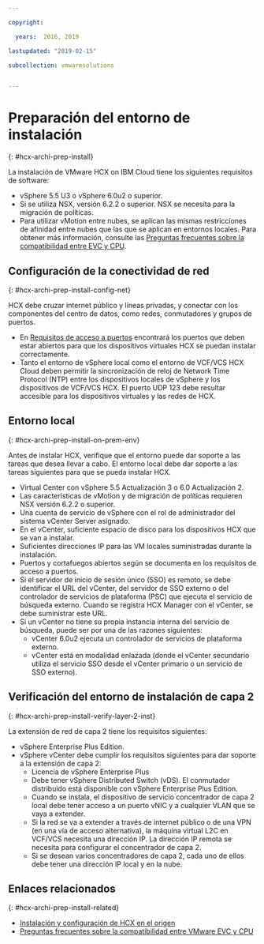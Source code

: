 ```yaml
---

copyright:

  years:  2016, 2019

lastupdated: "2019-02-15"

subcollection: vmwaresolutions


---
```

# Preparación del entorno de instalación
{: #hcx-archi-prep-install}

La instalación de VMware HCX on IBM Cloud tiene los siguientes requisitos de software:
* vSphere 5.5 U3 o vSphere 6.0u2 o superior.
* Si se utiliza NSX, versión 6.2.2 o superior. NSX se necesita para la migración de políticas.
* Para utilizar vMotion entre nubes, se aplican las mismas restricciones de afinidad entre nubes que las que se aplican en entornos locales. Para obtener más información, consulte las [Preguntas frecuentes sobre la compatibilidad entre EVC y CPU](http://bit.ly/2vK6Sp5).

## Configuración de la conectividad de red
{: #hcx-archi-prep-install-config-net}

HCX debe cruzar internet público y líneas privadas, y conectar con los componentes del centro de datos, como redes, conmutadores y grupos de puertos.
* En [Requisitos de acceso a puertos](/docs/services/vmwaresolutions/archiref/hcx-archi?topic=vmware-solutions-hcx-archi-port-req) encontrará los puertos que deben estar abiertos para que los dispositivos virtuales HCX se puedan instalar correctamente.
* Tanto el entorno de vSphere local como el entorno de VCF/VCS HCX Cloud deben permitir la sincronización de reloj de Network Time Protocol (NTP) entre los dispositivos locales de vSphere y los dispositivos de VCF/VCS HCX. El puerto UDP 123 debe resultar accesible para los dispositivos virtuales y las redes de HCX.

## Entorno local
{: #hcx-archi-prep-install-on-prem-env}

Antes de instalar HCX, verifique que el entorno puede dar soporte a las tareas que desea llevar a cabo. El entorno local debe dar soporte a las tareas siguientes para que se pueda instalar HCX.
* Virtual Center con vSphere 5.5 Actualización 3 o 6.0 Actualización 2.
* Las características de vMotion y de migración de políticas requieren NSX versión 6.2.2 o superior.
* Una cuenta de servicio de vSphere con el rol de administrador del sistema vCenter Server asignado.
* En el vCenter, suficiente espacio de disco para los dispositivos HCX que se van a instalar.
* Suficientes direcciones IP para las VM locales suministradas durante la instalación.
* Puertos y cortafuegos abiertos según se documenta en los requisitos de acceso a puertos.
* Si el servidor de inicio de sesión único (SSO) es remoto, se debe identificar el URL del vCenter, del servidor de SSO externo o del controlador de servicios de plataforma (PSC) que ejecuta el servicio de búsqueda externo. Cuando se registra HCX Manager con el vCenter, se debe suministrar este URL.
* Si un vCenter no tiene su propia instancia interna del servicio de búsqueda, puede ser por una de las razones siguientes:
  * vCenter 6.0u2 ejecuta un controlador de servicios de plataforma externo.
  * vCenter está en modalidad enlazada (donde el vCenter secundario utiliza el servicio SSO desde el vCenter primario o un servicio de SSO externo).

## Verificación del entorno de instalación de capa 2
{: #hcx-archi-prep-install-verify-layer-2-inst}

La extensión de red de capa 2 tiene los requisitos siguientes:
* vSphere Enterprise Plus Edition.
* vSphere vCenter debe cumplir los requisitos siguientes para dar soporte a la extensión de capa 2:
  * Licencia de vSphere Enterprise Plus
  * Debe tener vSphere Distributed Switch (vDS). El conmutador distribuido está disponible con vSphere Enterprise Plus Edition.
  * Cuando se instala, el dispositivo de servicio concentrador de capa 2 local debe tener acceso a un puerto vNIC y a cualquier VLAN que se vaya a extender.
  * Si la red se va a extender a través de internet público o de una VPN (en una vía de acceso alternativa), la máquina virtual L2C en VCF/VCS necesita una dirección IP. La dirección IP remota se necesita para configurar el concentrador de capa 2.
  * Si se desean varios concentradores de capa 2, cada uno de ellos debe tener una dirección IP local y en la nube.

## Enlaces relacionados
{: #hcx-archi-prep-install-related}

* [Instalación y configuración de HCX en el origen](/docs/services/vmwaresolutions/archiref/hcx-archi?topic=vmware-solutions-hcx-archi-install-cfg-src)
* [Preguntas frecuentes sobre la compatibilidad entre VMware EVC y CPU](http://bit.ly/2vK6Sp5)
